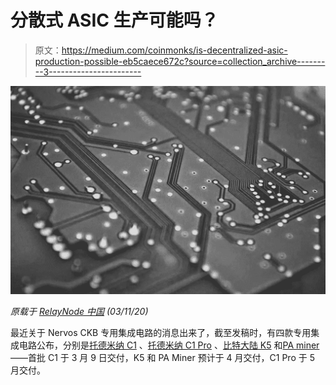 # 分散式 ASIC 生产可能吗？

> 原文：<https://medium.com/coinmonks/is-decentralized-asic-production-possible-eb5caece672c?source=collection_archive---------3----------------------->

![](img/24f70a30cfe96fb1449c5c658db11438.png)

*原载于* [*RelayNode 中国*](https://chinarelaynode.substack.com/p/evolution-path-to-decentralized-asics) *(03/11/20)*

最近关于 Nervos CKB 专用集成电路的消息出来了，截至发稿时，有四款专用集成电路公布，分别是[托德米纳 C1](https://minerstat.com/hardware/toddminer-c1) 、[托德米纳 C1 Pro](https://mp.weixin.qq.com/s/oon1I3R0VVTcbeErnqD6Fg) 、[比特大陆 K5](https://whattomine.com/miners/115-bitmain-antminer-k5) 和[PA miner](https://talk.nervos.org/t/paminer-p1-ckb-asic/4047)——首批 C1 于 3 月 9 日交付，K5 和 PA Miner 预计于 4 月交付，C1 Pro 于 5 月交付。